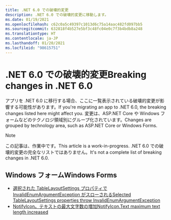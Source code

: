 ```yaml
---
title: .NET 6.0 での破壊的変更
description: .NET 6.0 での破壊的変更に移動します。
ms.date: 01/19/2021
ms.openlocfilehash: c62c0a5c49397c1013d6c75a14aac482fd097bb5
ms.sourcegitcommit: 632818f4b527e5bf3c48fc04e0c7f3b4bdb8a248
ms.translationtype: HT
ms.contentlocale: ja-JP
ms.lasthandoff: 01/20/2021
ms.locfileid: "98615751"
---
```

# <a name="breaking-changes-in-net-60"></a><span data-ttu-id="0137e-103">.NET 6.0 での破壊的変更</span><span class="sxs-lookup"><span data-stu-id="0137e-103">Breaking changes in .NET 6.0</span></span>

<span data-ttu-id="0137e-104">アプリを .NET 6.0 に移行する場合、ここに一覧表示されている破壊的変更が影響する可能性があります。</span><span class="sxs-lookup"><span data-stu-id="0137e-104">If you're migrating an app to .NET 6.0, the breaking changes listed here might affect you.</span></span> <span data-ttu-id="0137e-105">変更は、ASP.NET Core や Windows フォームなどのテクノロジ領域別にグループ化されています。</span><span class="sxs-lookup"><span data-stu-id="0137e-105">Changes are grouped by technology area, such as ASP.NET Core or Windows Forms.</span></span>

> [!NOTE]
> <span data-ttu-id="0137e-106">この記事は、作業中です。</span><span class="sxs-lookup"><span data-stu-id="0137e-106">This article is a work-in-progress.</span></span> <span data-ttu-id="0137e-107">.NET 6.0 での破壊的変更の完全なリストではありません。</span><span class="sxs-lookup"><span data-stu-id="0137e-107">It's not a complete list of breaking changes in .NET 6.0.</span></span>

## <a name="windows-forms"></a><span data-ttu-id="0137e-108">Windows フォーム</span><span class="sxs-lookup"><span data-stu-id="0137e-108">Windows Forms</span></span>

- [<span data-ttu-id="0137e-109">選択された TableLayoutSettings プロパティで InvalidEnumArgumentException がスローされる</span><span class="sxs-lookup"><span data-stu-id="0137e-109">Selected TableLayoutSettings properties throw InvalidEnumArgumentException</span></span>](windows-forms/6.0/tablelayoutsettings-apis-throw-invalidenumargumentexception.md)
- [<span data-ttu-id="0137e-110">NotifyIcon。テキストの最大文字数の増加</span><span class="sxs-lookup"><span data-stu-id="0137e-110">NotifyIcon.Text maximum text length increased</span></span>](windows-forms/6.0/notifyicon-text-max-text-length-increased.md)
